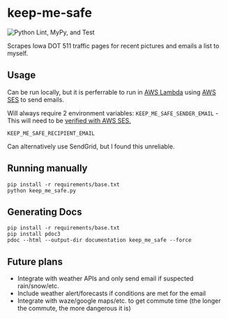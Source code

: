 # keep-me-safe
![Python Lint, MyPy, and Test](https://github.com/Pachwenko/keep-me-safe/workflows/Python%20Lint,%20MyPy,%20and%20Test/badge.svg)

Scrapes Iowa DOT 511 traffic pages for recent pictures and emails a list to myself.

## Usage

Can be run locally, but it is perferrable to run in [AWS Lambda](https://aws.amazon.com/lambda/) using [AWS SES](https://aws.amazon.com/ses/) to send emails.

Will always require 2 environment variables:
`KEEP_ME_SAFE_SENDER_EMAIL` - This will need to be [verified with AWS SES.](https://docs.aws.amazon.com/ses/latest/DeveloperGuide/verify-email-addresses.html)

`KEEP_ME_SAFE_RECIPIENT_EMAIL`

Can alternatively use SendGrid, but I found this unreliable.

## Running manually
```
pip install -r requirements/base.txt
python keep_me_safe.py
```

## Generating Docs

```
pip install -r requirements/base.txt
pip install pdoc3
pdoc --html --output-dir documentation keep_me_safe --force
```

## Future plans

- Integrate with weather APIs and only send email if suspected rain/snow/etc.
- Include weather alert/forecasts if conditions are met for the email
- Integrate with waze/google maps/etc. to get commute time (the longer the commute, the more dangerous it is)
